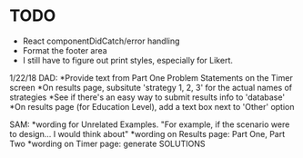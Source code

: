 TODO
====================

* React componentDidCatch/error handling
* Format the footer area
* I still have to figure out print styles, especially for Likert.

1/22/18
DAD:
*Provide text from Part One Problem Statements on the Timer screen
*On results page, subsitute 'strategy 1, 2, 3' for the actual names of strategies
*See if there's an easy way to submit results info to 'database'
*On results page (for Education Level), add a text box next to 'Other' option

SAM:
*wording for Unrelated Examples. "For example, if the scenario were to design... I would think about"
*wording on Results page: Part One, Part Two
*wording on Timer page: generate SOLUTIONS
